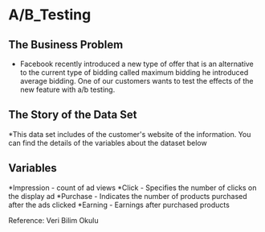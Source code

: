 # A/B_Testing

## The Business Problem
* Facebook recently introduced a new type of offer that is an alternative to the current type of bidding called maximum bidding he introduced average bidding. One of our customers wants to test the effects of the new feature with a/b testing.

## The Story of the Data Set
*This data set includes of the customer's website of the information. You can find the details of the variables about the dataset below

## Variables
*Impression - count of ad views 
*Click - Specifies the number of clicks on the display ad
*Purchase - Indicates the number of products purchased after the ads clicked
*Earning - Earnings after purchased products

Reference: Veri Bilim Okulu
